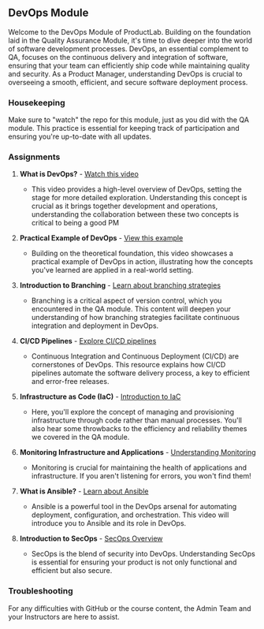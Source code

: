 ## DevOps Module

Welcome to the DevOps Module of ProductLab. Building on the foundation laid in the Quality Assurance Module, it's time to dive deeper into the world of software development processes. DevOps, an essential complement to QA, focuses on the continuous delivery and integration of software, ensuring that your team can efficiently ship code while maintaining quality and security. As a Product Manager, understanding DevOps is crucial to overseeing a smooth, efficient, and secure software deployment process.

### Housekeeping

Make sure to "watch" the repo for this module, just as you did with the QA module. This practice is essential for keeping track of participation and ensuring you're up-to-date with all updates.

### Assignments

1. **What is DevOps?** - [Watch this video](https://www.youtube.com/watch?v=Xrgk023l4lI)
   - This video provides a high-level overview of DevOps, setting the stage for more detailed exploration. Understanding this concept is crucial as it brings together development and operations, understanding the collaboration between these two concepts is critical to being a good PM

2. **Practical Example of DevOps** - [View this example](https://www.youtube.com/watch?v=4BibQ69MD8c&ab_channel=TechWorldwithNana)
   - Building on the theoretical foundation, this video showcases a practical example of DevOps in action, illustrating how the concepts you've learned are applied in a real-world setting.

3. **Introduction to Branching** - [Learn about branching strategies](https://www.heptabit.at/blog/devops/devops-branching-strategy-what-is-it-how-it-works)
   - Branching is a critical aspect of version control, which you encountered in the QA module. This content will deepen your understanding of how branching strategies facilitate continuous integration and deployment in DevOps.

4. **CI/CD Pipelines** - [Explore CI/CD pipelines](https://www.youtube.com/watch?v=GCe11rnjRsk)
   - Continuous Integration and Continuous Deployment (CI/CD) are cornerstones of DevOps. This resource explains how CI/CD pipelines automate the software delivery process, a key to efficient and error-free releases.

5. **Infrastructure as Code (IaC)** - [Introduction to IaC](https://www.youtube.com/watch?v=POPP2WTJ8es)
   - Here, you'll explore the concept of managing and provisioning infrastructure through code rather than manual processes. You'll also hear some throwbacks to the efficiency and reliability themes we covered in the QA module.

6. **Monitoring Infrastructure and Applications** - [Understanding Monitoring](https://www.youtube.com/watch?v=JDEchAOdyi8)
   - Monitoring is crucial for maintaining the health of applications and infrastructure. If you aren't listening for errors, you won't find them!

7. **What is Ansible?** - [Learn about Ansible](https://www.youtube.com/watch?v=1id6ERvfozo)
   - Ansible is a powerful tool in the DevOps arsenal for automating deployment, configuration, and orchestration. This video will introduce you to Ansible and its role in DevOps.

8. **Introduction to SecOps** - [SecOps Overview](https://www.youtube.com/watch?v=fZU-3jvf8zA)
   - SecOps is the blend of security into DevOps. Understanding SecOps is essential for ensuring your product is not only functional and efficient but also secure.

### Troubleshooting

For any difficulties with GitHub or the course content, the Admin Team and your Instructors are here to assist.
